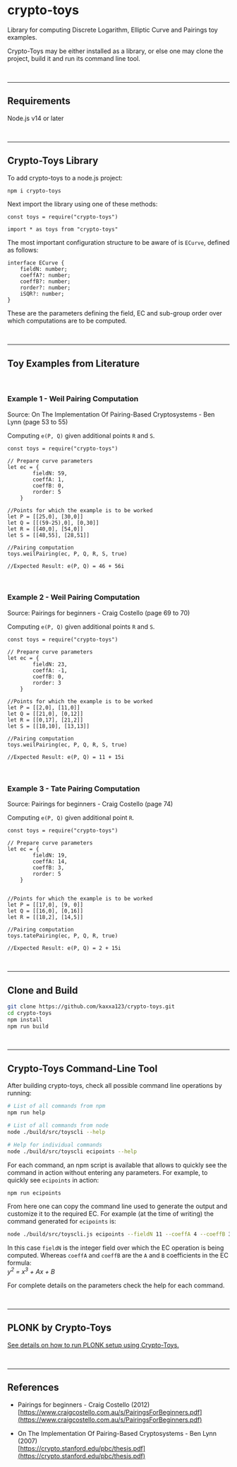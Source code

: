# crypto-toys
Library for computing Discrete Logarithm, Elliptic Curve and Pairings toy examples. 

Crypto-Toys may be either installed as a library, or else one may clone the project, 
build it and run its command line tool.

<BR />

---

## Requirements

Node.js v14 or later

<BR />

---

## Crypto-Toys Library

To add crypto-toys to a node.js project:
```BASH
npm i crypto-toys
```

Next import the library using one of these methods:
```JS
const toys = require("crypto-toys")
```

```TS
import * as toys from "crypto-toys"
```

The most important configuration structure to be aware of is ``ECurve``, defined as follows:

```TS
interface ECurve {
    fieldN: number;
    coeffA?: number;
    coeffB?: number;
    rorder?: number;
    iSQR?: number;
}
```

These are the parameters defining the field, EC and sub-group order over which computations are to be computed.


<BR />

---

## Toy Examples from Literature

<BR />

### Example 1 - Weil Pairing Computation
Source: On The Implementation Of Pairing-Based Cryptosystems - Ben Lynn (page 53 to 55)

Computing ``e(P, Q)`` given additional points ``R`` and ``S``.

```JS
const toys = require("crypto-toys")

// Prepare curve parameters
let ec = {
        fieldN: 59,
        coeffA: 1,
        coeffB: 0,
        rorder: 5
    }

//Points for which the example is to be worked
let P = [[25,0], [30,0]]
let Q = [[(59-25),0], [0,30]]
let R = [[40,0], [54,0]]
let S = [[48,55], [28,51]]

//Pairing computation
toys.weilPairing(ec, P, Q, R, S, true)

//Expected Result: e(P, Q) = 46 + 56i
```


<BR />

### Example 2 - Weil Pairing Computation
Source: Pairings for beginners - Craig Costello (page 69 to 70)

Computing ``e(P, Q)`` given additional points ``R`` and ``S``.

```JS
const toys = require("crypto-toys")

// Prepare curve parameters
let ec = {
        fieldN: 23,
        coeffA: -1,
        coeffB: 0,
        rorder: 3
    }

//Points for which the example is to be worked
let P = [[2,0], [11,0]]
let Q = [[21,0], [0,12]]
let R = [[0,17], [21,2]]
let S = [[18,10], [13,13]]

//Pairing computation
toys.weilPairing(ec, P, Q, R, S, true)

//Expected Result: e(P, Q) = 11 + 15i
```


<BR />

### Example 3 - Tate Pairing Computation
Source: Pairings for beginners - Craig Costello (page 74)

Computing ``e(P, Q)`` given additional point ``R``.

```JS
const toys = require("crypto-toys")

// Prepare curve parameters
let ec = {
        fieldN: 19, 
        coeffA: 14, 
        coeffB: 3, 
        rorder: 5
    }


//Points for which the example is to be worked
let P = [[17,0], [9, 0]]
let Q = [[16,0], [0,16]]
let R = [[18,2], [14,5]]

//Pairing computation
toys.tatePairing(ec, P, Q, R, true)

//Expected Result: e(P, Q) = 2 + 15i
```

<BR />

---

## Clone and Build

```BASH
git clone https://github.com/kaxxa123/crypto-toys.git
cd crypto-toys
npm install
npm run build
```

<BR />

---


## Crypto-Toys Command-Line Tool


After building crypto-toys, check all possible command line operations by running:
```BASH
# List of all commands from npm
npm run help

# List of all commands from node
node ./build/src/toyscli --help

# Help for individual commands
node ./build/src/toyscli ecipoints --help
```
For each command, an npm script is available that allows to quickly see the command in action without entering any parameters. For example, to quickly see ``ecipoints`` in action:
```BASH
npm run ecipoints
```

From here one can copy the command line used to generate the output and customize it to the required EC. For example (at the time of writing) the command generated for ``ecipoints`` is:
```BASH
node ./build/src/toyscli.js ecipoints --fieldN 11 --coeffA 4 --coeffB 3
```

In this case ``fieldN`` is the integer field over which the EC operation is being computed. Whereas ``coeffA`` and ``coeffB`` are the ``A`` and ``B`` coefficients in the EC formula: <BR />
_y<sup>2</sup> = x<sup>3</sup> + Ax + B_

For complete details on the parameters check the help for each command.


<BR />

---

## PLONK by Crypto-Toys

[See details on how to run PLONK setup using Crypto-Toys.](./docs/plonk_by_crypto-toys.md)

<BR />

---

## References

* Pairings for beginners - Craig Costello (2012) <BR />
[https://www.craigcostello.com.au/s/PairingsForBeginners.pdf](https://www.craigcostello.com.au/s/PairingsForBeginners.pdf)


* On The Implementation Of Pairing-Based Cryptosystems - Ben Lynn (2007)<BR />
[https://crypto.stanford.edu/pbc/thesis.pdf](https://crypto.stanford.edu/pbc/thesis.pdf)